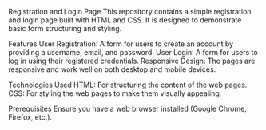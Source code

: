 Registration and Login Page
This repository contains a simple registration and login page built with HTML and CSS. It is designed to demonstrate basic form structuring and styling.

Features
User Registration: A form for users to create an account by providing a username, email, and password.
User Login: A form for users to log in using their registered credentials.
Responsive Design: The pages are responsive and work well on both desktop and mobile devices.

Technologies Used
HTML: For structuring the content of the web pages.
CSS: For styling the web pages to make them visually appealing.

Prerequisites
Ensure you have a web browser installed (Google Chrome, Firefox, etc.).
